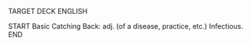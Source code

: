 TARGET DECK
ENGLISH

START
Basic
Catching
Back: adj. (of a disease, practice, etc.) Infectious.
END
